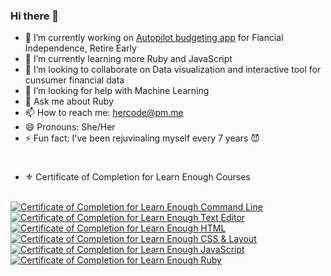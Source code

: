 ### Hi there 👋

<!--
**masaakifuruki/masaakifuruki** is a ✨ _special_ ✨ repository because its `README.md` (this file) appears on your GitHub profile.
-->

- 🔭 I’m currently working on [Autopilot budgeting app](https://github.com/masaakifuruki) for Fiancial Independence, Retire Early
- 🌱 I’m currently learning more Ruby and JavaScript
- 👯 I’m looking to collaborate on Data visualization and interactive tool for cunsumer financial data
- 🤔 I’m looking for help with Machine Learning
- 💬 Ask me about Ruby
- 📫 How to reach me: [hercode@pm.me](hercode@pm.me)
- 😄 Pronouns: She/Her
- ⚡ Fun fact: I've been rejuvinaling myself every 7 years 😈
#
- ⚜️ Certificate of Completion for Learn Enough Courses
<br />
<a href="https://www.learnenough.com/certificates/hercode"><img src="https://www.learnenough.com/certificates/hercode/command-line-tutorial.svg" alt="Certificate of Completion for Learn Enough Command Line"></a><a href="https://www.learnenough.com/certificates/hercode"><img src="https://www.learnenough.com/certificates/hercode/text-editor-tutorial.svg" alt="Certificate of Completion for Learn Enough Text Editor"></a><a href="https://www.learnenough.com/certificates/hercode"><img src="https://www.learnenough.com/certificates/hercode/html-tutorial.svg" alt="Certificate of Completion for Learn Enough HTML"></a><a href="https://www.learnenough.com/certificates/hercode"><img src="https://www.learnenough.com/certificates/hercode/css-and-layout-tutorial.svg" alt="Certificate of Completion for Learn Enough CSS &amp; Layout"></a><a href="https://www.learnenough.com/certificates/hercode"><img src="https://www.learnenough.com/certificates/hercode/javascript-tutorial.svg" alt="Certificate of Completion for Learn Enough JavaScript"></a><a href="https://www.learnenough.com/certificates/hercode"><img src="https://www.learnenough.com/certificates/hercode/ruby-tutorial.svg" alt="Certificate of Completion for Learn Enough Ruby"></a>

